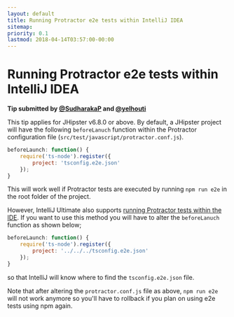 ```yaml
---
layout: default
title: Running Protractor e2e tests within IntelliJ IDEA
sitemap:
priority: 0.1
lastmod: 2018-04-14T03:57:00-00:00
---
```


# Running Protractor e2e tests within IntelliJ IDEA

**Tip submitted by [@SudharakaP](https://github.com/SudharakaP) and [@yelhouti](https://github.com/yelhouti)**

This tip applies for JHipster v6.8.0 or above. By default, a JHipster project will have the following `beforeLanuch` 
function within the Protractor configuration file (`src/test/javascript/protractor.conf.js`). 

```js
beforeLaunch: function() {
    require('ts-node').register({
        project: 'tsconfig.e2e.json'
    });
}
``` 

This will work well if Protractor tests are executed by running `npm run e2e` in the root folder of the project.

However, IntelliJ Ultimate also supports [running Protractor tests within the IDE](https://www.jetbrains.com/help/idea/protractor.html#ws_protractor_running). 
If you want to use this method you will have to alter the `beforeLanuch` function as shown below; 

```js
beforeLaunch: function() {
    require('ts-node').register({
        project: '../../../tsconfig.e2e.json'
    });
}
``` 
so that IntelliJ will know where to find the `tsconfig.e2e.json` file. 

Note that after altering the `protractor.conf.js` file as above, `npm run e2e` will not work anymore so you'll have to 
rollback if you plan on using e2e tests using npm again. 